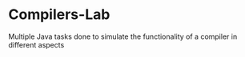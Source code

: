 # Compilers-Lab
 Multiple Java tasks done to simulate the functionality of a compiler in different aspects
